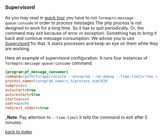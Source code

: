 ### Supervisord

As you may read in [quick tour](quick_tour.md) you have to run `formapro:message-queue:consume` in order to process messages 
The php process is not designed to work for a long time. So it has to quit periodically.
Or, the command may exit because of error or exception. 
Something has to bring it back and continue message consumption.
We advise you to use [Supervisord](http://supervisord.org/) for that. 
It starts processes and keep an eye on them while they are working. 


Here an example of supervisord configuration.
It runs four instances of `formapro:message-queue:consume` command.

```ini
[program:pf_message_consumer]
command=/path/to/app/console --env=prod --no-debug --time-limit="now + 5 minutes" formapro:message-queue:consume
process_name=%(program_name)s_%(process_num)02d
numprocs=4
autostart=true
autorestart=true
startsecs=0
user=apache
redirect_stderr=true
```

_**Note**: Pay attention to `--time-limit` it tells the command to exit after 5 minutes.

[back to index](../index.md)